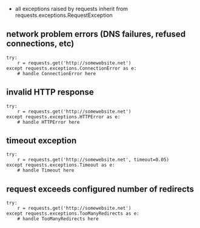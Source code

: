 - all exceptions raised by requests inherit from requests.exceptions.RequestException

network problem errors (DNS failures, refused connections, etc)
---------------------------------------------------------------

    try:
        r = requests.get('http://somewebsite.net')
    except requests.exceptions.ConnectionError as e:
        # handle ConnectionError here
    

invalid HTTP response 
---------------------

    try:
        r = requests.get('http://somewebsite.net')
    except requests.exceptions.HTTPError as e:
        # handle HTTPError here


timeout exception
-----------------

    try:
        r = requests.get('http://somewebsite.net', timeout=0.05)
    except requests.exceptions.Timeout as e:
        # handle Timeout here


request exceeds configured number of redirects
----------------------------------------------

    try:
        r = requests.get('http://somewebsite.net')
    except requests.exceptions.TooManyRedirects as e:
        # handle TooManyRedirects here
